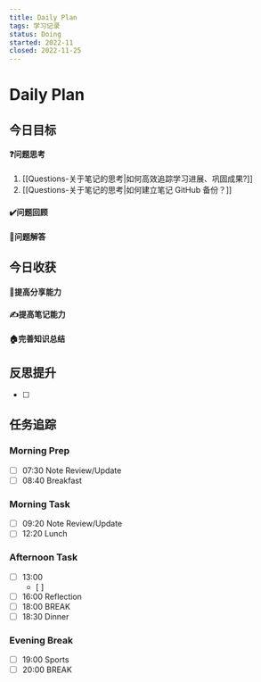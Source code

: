 ```yaml
---
title: Daily Plan
tags: 学习记录
status: Doing
started: 2022-11
closed: 2022-11-25
---
```

# Daily Plan
## 今日目标
#### ❓问题思考
1. [[Questions-关于笔记的思考|如何高效追踪学习进展、巩固成果?]]
2. [[Questions-关于笔记的思考|如何建立笔记 GitHub 备份？]]
#### ✔️问题回顾
#### 👯问题解答
## 今日收获
#### 👯提高分享能力
#### ✍️提高笔记能力
#### 🏠完善知识总结
## 反思提升
- [ ] 
## 任务追踪
### Morning Prep
- [ ] 07:30 Note Review/Update
- [ ] 08:40 Breakfast
### Morning Task
- [ ] 09:20 Note Review/Update
- [ ] 12:20 Lunch
### Afternoon Task
- [ ] 13:00 
	- [ ] 
- [ ] 16:00 Reflection
- [ ] 18:00 BREAK
- [ ] 18:30 Dinner
### Evening Break
- [ ] 19:00 Sports
- [ ] 20:00 BREAK